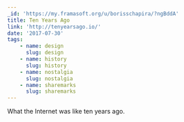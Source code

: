 ```yaml
---
_id: 'https://my.framasoft.org/u/borisschapira/?ngBddA'
title: Ten Years Ago
link: 'http://tenyearsago.io/'
date: '2017-07-30'
tags:
    - name: design
      slug: design
    - name: history
      slug: history
    - name: nostalgia
      slug: nostalgia
    - name: sharemarks
      slug: sharemarks
---
```


<div class="markdown"><p>What the Internet was like ten years ago.
</p></div>
